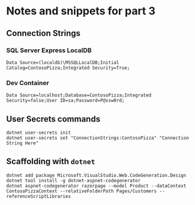 # Notes and snippets for part 3

## Connection Strings

### SQL Server Express LocalDB

```text
Data Source=(localdb)\MSSQLLocalDB;Initial Catalog=ContosoPizza;Integrated Security=True;
```
### Dev Container

```text
Data Source=localhost;Database=ContosoPizza;Integrated Security=false;User ID=sa;Password=P@ssw0rd;
```

## User Secrets commands

```dotnet-cli
dotnet user-secrets init
dotnet user-secrets set "ConnectionStrings:ContosoPizza" "Connection String Here"
```

## Scaffolding with `dotnet`

```dotnet-cli
dotnet add package Microsoft.VisualStudio.Web.CodeGeneration.Design
dotnet tool install -g dotnet-aspnet-codegenerator
dotnet aspnet-codegenerator razorpage --model Product --dataContext ContosoPizzaContext --relativeFolderPath Pages/Customers --referenceScriptLibraries
```